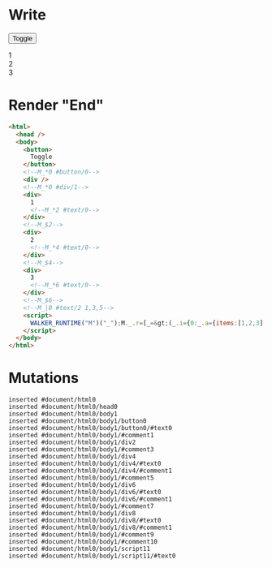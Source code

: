 # Write
  <button>Toggle</button><!--M_*0 #button/0--><div></div><!--M_*0 #div/1--><div>1<!--M_*2 #text/0--></div><!--M_$2--><div>2<!--M_*4 #text/0--></div><!--M_$4--><div>3<!--M_*6 #text/0--></div><!--M_$6--><!--M_|0 #text/2 1,3,5--><script>WALKER_RUNTIME("M")("_");M._.r=[_=>(_.i={0:_.a={items:[1,2,3],items_length:3,"#text/2(":new Map(_.b=[[0,_.f={"#childScope/0":_.c={name:1}}],[1,_.g={"#childScope/0":_.d={name:2}}],[2,_.h={"#childScope/0":_.e={name:3}}]])},1:_.f,2:_.c,3:_.g,4:_.d,5:_.h,6:_.e},_.a.write=_.c.write=_.d.write=_.e.write=_._["packages/translator-tags/src/__tests__/fixtures/cleanup-single-child-for-shallow/template.marko_0/write"](_.a),_.i),2,"packages/translator-tags/src/__tests__/fixtures/cleanup-single-child-for-shallow/components/child.marko_0_name_write",4,"packages/translator-tags/src/__tests__/fixtures/cleanup-single-child-for-shallow/components/child.marko_0_name_write",6,"packages/translator-tags/src/__tests__/fixtures/cleanup-single-child-for-shallow/components/child.marko_0_name_write",0,"packages/translator-tags/src/__tests__/fixtures/cleanup-single-child-for-shallow/template.marko_0_items_items_length",0];M._.w()</script>


# Render "End"
```html
<html>
  <head />
  <body>
    <button>
      Toggle
    </button>
    <!--M_*0 #button/0-->
    <div />
    <!--M_*0 #div/1-->
    <div>
      1
      <!--M_*2 #text/0-->
    </div>
    <!--M_$2-->
    <div>
      2
      <!--M_*4 #text/0-->
    </div>
    <!--M_$4-->
    <div>
      3
      <!--M_*6 #text/0-->
    </div>
    <!--M_$6-->
    <!--M_|0 #text/2 1,3,5-->
    <script>
      WALKER_RUNTIME("M")("_");M._.r=[_=&gt;(_.i={0:_.a={items:[1,2,3],items_length:3,"#text/2(":new Map(_.b=[[0,_.f={"#childScope/0":_.c={name:1}}],[1,_.g={"#childScope/0":_.d={name:2}}],[2,_.h={"#childScope/0":_.e={name:3}}]])},1:_.f,2:_.c,3:_.g,4:_.d,5:_.h,6:_.e},_.a.write=_.c.write=_.d.write=_.e.write=_._["packages/translator-tags/src/__tests__/fixtures/cleanup-single-child-for-shallow/template.marko_0/write"](_.a),_.i),2,"packages/translator-tags/src/__tests__/fixtures/cleanup-single-child-for-shallow/components/child.marko_0_name_write",4,"packages/translator-tags/src/__tests__/fixtures/cleanup-single-child-for-shallow/components/child.marko_0_name_write",6,"packages/translator-tags/src/__tests__/fixtures/cleanup-single-child-for-shallow/components/child.marko_0_name_write",0,"packages/translator-tags/src/__tests__/fixtures/cleanup-single-child-for-shallow/template.marko_0_items_items_length",0];M._.w()
    </script>
  </body>
</html>
```

# Mutations
```
inserted #document/html0
inserted #document/html0/head0
inserted #document/html0/body1
inserted #document/html0/body1/button0
inserted #document/html0/body1/button0/#text0
inserted #document/html0/body1/#comment1
inserted #document/html0/body1/div2
inserted #document/html0/body1/#comment3
inserted #document/html0/body1/div4
inserted #document/html0/body1/div4/#text0
inserted #document/html0/body1/div4/#comment1
inserted #document/html0/body1/#comment5
inserted #document/html0/body1/div6
inserted #document/html0/body1/div6/#text0
inserted #document/html0/body1/div6/#comment1
inserted #document/html0/body1/#comment7
inserted #document/html0/body1/div8
inserted #document/html0/body1/div8/#text0
inserted #document/html0/body1/div8/#comment1
inserted #document/html0/body1/#comment9
inserted #document/html0/body1/#comment10
inserted #document/html0/body1/script11
inserted #document/html0/body1/script11/#text0
```